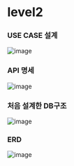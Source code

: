 # level2

### USE CASE 설계
![image](https://github.com/Hang99-level2/level2/assets/89979849/af7c0542-1841-4dab-b0d4-e6286fd393f8)

### API 명세
![image](https://github.com/Hang99-level2/level2/assets/89979849/c5a3e3fe-4053-4b2a-8b1b-d7c4b1b2514d)

### 처음 설계한 DB구조
![image](https://github.com/Hang99-level2/level2/assets/89979849/5d203350-ef75-4f46-8441-c025f6b8ff65)

### ERD
![image](https://github.com/Hang99-level2/level2/assets/152241642/7d9e2618-7005-4203-9007-c7c8d85c4e62)
